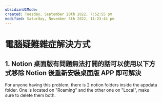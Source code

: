 ```yaml
---
obsidianUIMode: 
created: Tuesday, September 20th 2022, 7:52:55 pm
modified: Saturday, November 5th 2022, 11:23:44 pm
---
```

# 電腦疑難雜症解決方式
## 1. Notion 桌面版有問題無法打開的話可以使用以下方式移除 Notion 後重新安裝桌面版 APP 即可解決
For anyone having this problem, there is 2 notion folders inside the appdata folder. One is located on "Roaming" and the other one on "Local", make sure to delete them both.